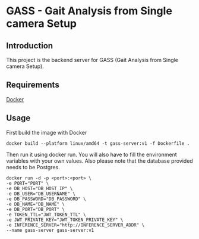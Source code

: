 # GASS - Gait Analysis from Single camera Setup
## Introduction 
This project is the backend server for GASS (Gait Analysis from Single camera Setup).
## Requirements
[Docker](https://www.docker.com/)
## Usage
First build the image with Docker
```
docker build --platform linux/amd64 -t gass-server:v1 -f Dockerfile . 
```
Then run it using docker run. You will also have to fill the environment variables with your own values. Also please note that the database provided needs to be Postgres.
```
docker run -d -p <port>:<port> \
-e PORT="PORT" \
-e DB_HOST="DB_HOST_IP" \
-e DB_USER="DB_USERNAME" \
-e DB_PASSWORD="DB_PASSWORD" \
-e DB_NAME="DB_NAME" \
-e DB_PORT="DB_PORT" \
-e TOKEN_TTL="JWT_TOKEN_TTL" \
-e JWT_PRIVATE_KEY="JWT_TOKEN_PRIVATE_KEY" \
-e INFERENCE_SERVER="http://INFERENCE_SERVER_ADDR" \
--name gass-server gass-server:v1
```
